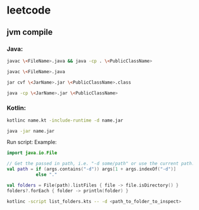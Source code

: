 # leetcode
## jvm compile
### Java:
```bash
javac \<FileName>.java && java -cp . \<PublicClassName>
```

```bash
javac \<FileName>.java
```

```bash
jar cvf \<JarName>.jar \<PublicClassName>.class
```

```bash
java -cp \<JarName>.jar \<PublicClassName>
```

### Kotlin:
```bash
kotlinc name.kt -include-runtime -d name.jar
```

```bash
java -jar name.jar
```
Run script:
Example:
```kotlin
import java.io.File

// Get the passed in path, i.e. "-d some/path" or use the current path.
val path = if (args.contains("-d")) args[1 + args.indexOf("-d")]
           else "."

val folders = File(path).listFiles { file -> file.isDirectory() }
folders?.forEach { folder -> println(folder) }
```

```bash
kotlinc -script list_folders.kts -- -d <path_to_folder_to_inspect>
```
